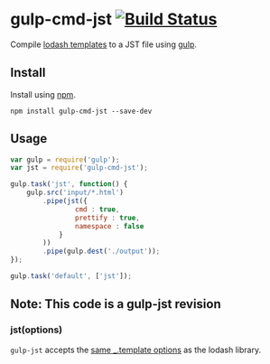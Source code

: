 gulp-cmd-jst [![Build Status](https://travis-ci.org/brucecham/gulp-cmd-jst.svg?branch=master)](https://travis-ci.org/blue68/gulp-cmd-jst)
========

Compile [lodash templates](http://lodash.com/docs#template) to a JST file using [gulp](https://github.com/wearefractal/gulp).

Install
-------

Install using [npm](https://npmjs.org/package/gulp-cmd-jst).

```
npm install gulp-cmd-jst --save-dev
```

Usage
-----

```js
var gulp = require('gulp');
var jst = require('gulp-cmd-jst');

gulp.task('jst', function() {
    gulp.src('input/*.html')
        .pipe(jst({
                cmd : true,
                prettify : true,
                namespace : false
            }
        ))
        .pipe(gulp.dest('./output'));
});

gulp.task('default', ['jst']);
```

Note: This code is a gulp-jst revision
-------

### jst(options)

`gulp-jst` accepts the [same _.template options](http://lodash.com/docs#template) as the lodash library.
